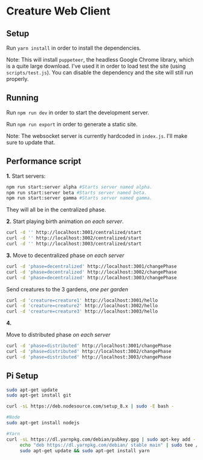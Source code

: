 # Creature Web Client

## Setup

Run `yarn install` in order to install the dependencies.

Note: This will install `puppeteer`, the headless Google Chrome library, which is a quite large download. I've used it in order to load test the site (using `scripts/test.js`). You can disable the dependency and the site will still run properly.

## Running

Run `npm run dev` in order to start the development server.

Run `npm run export` in order to generate a static site.

Note: The websocket server is currently hardcoded in `index.js`. I'll make sure to update that.


## Performance script

**1.**
Start servers:

```sh
npm run start:server alpha #Starts server named alpha.
npm run start:server beta #Starts server named beta.
npm run start:server gamma #Starts server named gamma.
```

They will all be in the centralized phase.

**2.**
Start playing birth animation *on each server*.

```sh
curl -d '' http://localhost:3001/centralized/start
curl -d '' http://localhost:3002/centralized/start
curl -d '' http://localhost:3003/centralized/start
```


**3.**
Move to decentralized phase *on each server*

```sh
curl -d 'phase=decentralized' http://localhost:3001/changePhase
curl -d 'phase=decentralized' http://localhost:3002/changePhase
curl -d 'phase=decentralized' http://localhost:3003/changePhase
```

Send creatures to the 3 gardens, *one per garden*

```sh
curl -d 'creature=creature1' http://localhost:3001/hello
curl -d 'creature=creature2' http://localhost:3002/hello
curl -d 'creature=creature3' http://localhost:3003/hello
```

**4.**

Move to distributed phase *on each server*

```sh
curl -d 'phase=distributed' http://localhost:3001/changePhase
curl -d 'phase=distributed' http://localhost:3002/changePhase
curl -d 'phase=distributed' http://localhost:3003/changePhase
```

## Pi Setup
```sh
sudo apt-get update
sudo apt-get install git

curl -sL https://deb.nodesource.com/setup_8.x | sudo -E bash -

#Node
sudo apt-get install nodejs

#Yarn
curl -sL https://dl.yarnpkg.com/debian/pubkey.gpg | sudo apt-key add -
     echo "deb https://dl.yarnpkg.com/debian/ stable main" | sudo tee /etc/apt/sources.list.d/yarn.list
     sudo apt-get update && sudo apt-get install yarn
```